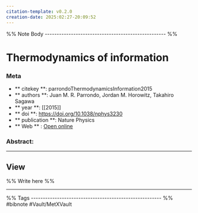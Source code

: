 ```yaml
---
citation-template: v0.2.0
creation-date: 2025:02:27-20:09:52
---
```


%% Note Body --------------------------------------------------- %%
# Thermodynamics of information

### Meta
- ** citekey **: parrondoThermodynamicsInformation2015
- ** authors **: Juan M. R. Parrondo, Jordan M. Horowitz, Takahiro Sagawa
- ** year **: [[2015]]
- ** doi **: https://doi.org/10.1038/nphys3230
- ** publication **: Nature Physics
- ** Web ** : [Open online](https://www.nature.com/articles/nphys3230)


### Abstract:


___

## View

%% Write here %%





___
%% Tags  ------------------------------------------------------- %%
#bibnote
#Vault/MetXVault 